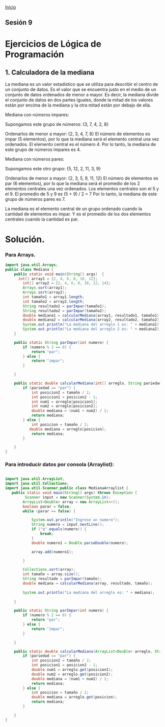 <!-- No borrar o modificar -->
[Inicio](./index.md)

## Sesión 9 


# Ejercicios de Lógica de Programación

## 1. Calculadora de la mediana

La mediana es un valor estadístico que se utiliza para describir el centro de un conjunto de datos. Es el valor que se encuentra justo en el medio de un conjunto de datos ordenados de menor a mayor. Es decir, la mediana divide el conjunto de datos en dos partes iguales, donde la mitad de los valores están por encima de la mediana y la otra mitad están por debajo de ella.

Mediana con números impares:

Supongamos este grupo de números: {3, 7, 4, 2, 8}

Ordenarlos de menor a mayor: {2, 3, 4, 7, 8} El número de elementos es impar (5 elementos), por lo que la mediana será el elemento central una vez ordenados. El elemento central es el número 4. Por lo tanto, la mediana de este grupo de números impares es 4.

Mediana con números pares:

Supongamos este otro grupo: {5, 12, 2, 11, 3, 9}

Ordenarlos de menor a mayor: {2, 3, 5, 9, 11, 12} El número de elementos es par (6 elementos), por lo que la mediana será el promedio de los 2 elementos centrales una vez ordenados. Los elementos centrales son el 5 y el 9. El promedio de 5 y 9 es (5 + 9) / 2 = 7 Por lo tanto, la mediana de este grupo de números pares es 7.

La mediana es el elemento central de un grupo ordenado cuando la cantidad de elementos es impar. Y es el promedio de los dos elementos centrales cuando la cantidad es par.

# Solución.

### Para Arrays.
```java
import java.util.Arrays;
public class Mediana {
    public static void main(String[] args)  {
      int[] array1 = {2, 4, 6, 8, 10, 12};
        int[] array2 = {2, 4, 6, 8, 10, 12, 14};
        Arrays.sort(array1);
        Arrays.sort(array2);
        int tamaño1 = array1.length;
        int tamaño2 = array2.length;
        String resultado1 = parImpar(tamaño1);
        String resultado2 = parImpar(tamaño2);
        double mediana1 = calcularMediana(array1, resultado1, tamaño1);
        double mediana2 = calcularMediana(array2, resultado2, tamaño2);
        System.out.println("La mediana del arreglo 1 es: " + mediana1);
        System.out.println("La mediana del arreglo 2 es: " + mediana2);
    }

    public static String parImpar(int numero) {
        if (numero % 2 == 0) {
            return "par";
        } else {
            return "impar";
        }

    }

    public static double calcularMediana(int[] arreglo, String pariedad, int tamaño) {
        if (pariedad == "par") {
            int posicion2 = tamaño / 2;
            int posicion1 = posicion2 - 1;
            int num1 = arreglo[posicion1];
            int num2 = arreglo[posicion2];
            double mediana = (num1 + num2) / 2;
            return mediana;
        } else {
            int posicion = tamaño / 2;
           double mediana = arreglo[posicion];
            return mediana;
        }

    }
}
```

### Para introducir datos por consola (Arraylist):

```java

import java.util.ArrayList;
import java.util.Collections;
import java.util.Scanner;public class MedianaArraylist {
   public static void main(String[] args) throws Exception {
         Scanner input = new Scanner(System.in);
        ArrayList<Double> array = new ArrayList<>();
        boolean parar = false;
        while (parar == false) {

            System.out.println("Ingrese un numero");
            String numero = input.nextLine();
            if ("q".equals(numero)) {
                break;
            }
            double numero1 = Double.parseDouble(numero);

            array.add(numero1);

        }

        Collections.sort(array);
        int tamaño = array.size();
        String resultado = parImpar(tamaño);
        double mediana = calcularMediana(array, resultado, tamaño);
     
        System.out.println("La mediana del arreglo es: " + mediana);
      
    }

    public static String parImpar(int numero) {
        if (numero % 2 == 0) {
            return "par";
        } else {
            return "impar";
        }

    }

    public static double calcularMediana(ArrayList<Double> arreglo, String pariedad, int tamaño) {
        if (pariedad == "par") {
            int posicion2 = tamaño / 2;
            int posicion1 = posicion2 - 1;
            double num1 = arreglo.get(posicion1);
            double num2 = arreglo.get(posicion2);
            double mediana = (num1 + num2) / 2;
            return mediana;
        } else {
            int posicion = tamaño / 2;
            double mediana = arreglo.get(posicion);
            return mediana;
        }

    }
}

```




